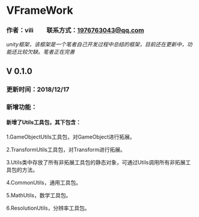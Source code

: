 # VFrameWork

### 作者：vili &nbsp;&nbsp;&nbsp;&nbsp;&nbsp;&nbsp;&nbsp; 联系方式：1976763043@qq.com

*unity框架，该框架是一个笔者自己开发过程中总结的框架，目前还在更新中，功能还比较欠缺。笔者正在完善*

## V 0.1.0

### 更新时间：2018/12/17

### 新增功能：

#### 新增了Utils工具包，其下包含：

1.GameObjectUtils工具包，对GameObject进行拓展。

2.TransformUtils工具包，对Transform进行拓展。

3.Utils类中存放了所有非拓展工具包的静态对象，可通过Utils调用所有非拓展工具包的方法。

4.CommonUtils，通用工具包。

5.MathUtils，数学工具包。

6.ResolutionUtils，分辨率工具包。
